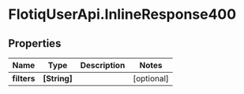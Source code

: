 # FlotiqUserApi.InlineResponse400

## Properties

Name | Type | Description | Notes
------------ | ------------- | ------------- | -------------
**filters** | **[String]** |  | [optional] 


